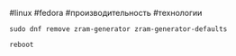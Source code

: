 #linux #fedora #производительность #технологии 
```
sudo dnf remove zram-generator zram-generator-defaults

reboot
```